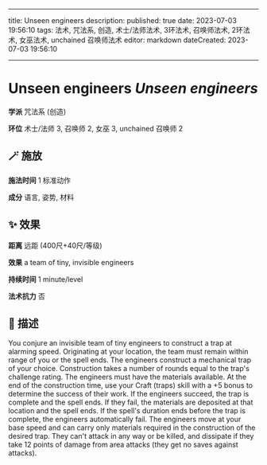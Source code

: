 
---
title: Unseen engineers
description: 
published: true
date: 2023-07-03 19:56:10
tags: 法术, 咒法系, 创造, 术士/法师法术, 3环法术, 召唤师法术, 2环法术, 女巫法术, unchained 召唤师法术
editor: markdown
dateCreated: 2023-07-03 19:56:10

---

# **Unseen engineers** *Unseen engineers*

**学派** 咒法系 (创造) 

**环位** 术士/法师 3, 召唤师 2, 女巫 3, unchained 召唤师 2

## 🪄 施放

**施法时间** 1 标准动作

**成分** 语言, 姿势, 材料

## ✨ 效果  

**距离** 远距 (400尺+40尺/等级) 

**效果** a team of tiny, invisible engineers 

**持续时间** 1 minute/level 

**法术抗力** 否

## 📖 描述

You conjure an invisible team of tiny engineers to construct a trap at alarming speed. Originating at your location, the team must remain within range of you or the spell ends. The engineers construct a mechanical trap of your choice. Construction takes a number of rounds equal to the trap's challenge rating. The engineers must have the materials available. At the end of the construction time, use your Craft (traps) skill with a +5 bonus to determine the success of their work. If the engineers succeed, the trap is complete and the spell ends. If they fail, the materials are deposited at that location and the spell ends. If the spell's duration ends before the trap is complete, the engineers automatically fail.  The engineers move at your base speed and can carry only materials required in the construction of the desired trap. They can't attack in any way or be killed, and dissipate if they take 12 points of damage from area attacks (they get no saves against attacks).
    